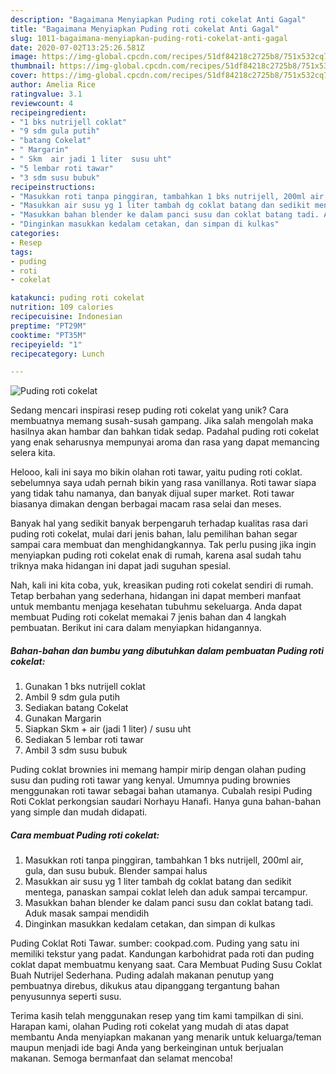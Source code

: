 ```yaml
---
description: "Bagaimana Menyiapkan Puding roti cokelat Anti Gagal"
title: "Bagaimana Menyiapkan Puding roti cokelat Anti Gagal"
slug: 1011-bagaimana-menyiapkan-puding-roti-cokelat-anti-gagal
date: 2020-07-02T13:25:26.581Z
image: https://img-global.cpcdn.com/recipes/51df84218c2725b8/751x532cq70/puding-roti-cokelat-foto-resep-utama.jpg
thumbnail: https://img-global.cpcdn.com/recipes/51df84218c2725b8/751x532cq70/puding-roti-cokelat-foto-resep-utama.jpg
cover: https://img-global.cpcdn.com/recipes/51df84218c2725b8/751x532cq70/puding-roti-cokelat-foto-resep-utama.jpg
author: Amelia Rice
ratingvalue: 3.1
reviewcount: 4
recipeingredient:
- "1 bks nutrijell coklat"
- "9 sdm gula putih"
- "batang Cokelat"
- " Margarin"
- " Skm  air jadi 1 liter  susu uht"
- "5 lembar roti tawar"
- "3 sdm susu bubuk"
recipeinstructions:
- "Masukkan roti tanpa pinggiran, tambahkan 1 bks nutrijell, 200ml air, gula, dan susu bubuk. Blender sampai halus"
- "Masukkan air susu yg 1 liter tambah dg coklat batang dan sedikit mentega, panaskan sampai coklat leleh dan aduk sampai tercampur."
- "Masukkan bahan blender ke dalam panci susu dan coklat batang tadi. Aduk masak sampai mendidih"
- "Dinginkan masukkan kedalam cetakan, dan simpan di kulkas"
categories:
- Resep
tags:
- puding
- roti
- cokelat

katakunci: puding roti cokelat 
nutrition: 109 calories
recipecuisine: Indonesian
preptime: "PT29M"
cooktime: "PT35M"
recipeyield: "1"
recipecategory: Lunch

---
```



![Puding roti cokelat](https://img-global.cpcdn.com/recipes/51df84218c2725b8/751x532cq70/puding-roti-cokelat-foto-resep-utama.jpg)

Sedang mencari inspirasi resep puding roti cokelat yang unik? Cara membuatnya memang susah-susah gampang. Jika salah mengolah maka hasilnya akan hambar dan bahkan tidak sedap. Padahal puding roti cokelat yang enak seharusnya mempunyai aroma dan rasa yang dapat memancing selera kita.

Helooo, kali ini saya mo bikin olahan roti tawar, yaitu puding roti coklat. sebelumnya saya udah pernah bikin yang rasa vanillanya. Roti tawar siapa yang tidak tahu namanya, dan banyak dijual super market. Roti tawar biasanya dimakan dengan berbagai macam rasa selai dan meses.

Banyak hal yang sedikit banyak berpengaruh terhadap kualitas rasa dari puding roti cokelat, mulai dari jenis bahan, lalu pemilihan bahan segar sampai cara membuat dan menghidangkannya. Tak perlu pusing jika ingin menyiapkan puding roti cokelat enak di rumah, karena asal sudah tahu triknya maka hidangan ini dapat jadi suguhan spesial.


Nah, kali ini kita coba, yuk, kreasikan puding roti cokelat sendiri di rumah. Tetap berbahan yang sederhana, hidangan ini dapat memberi manfaat untuk membantu menjaga kesehatan tubuhmu sekeluarga. Anda dapat membuat Puding roti cokelat memakai 7 jenis bahan dan 4 langkah pembuatan. Berikut ini cara dalam menyiapkan hidangannya.

<!--inarticleads1-->

##### Bahan-bahan dan bumbu yang dibutuhkan dalam pembuatan Puding roti cokelat:

1. Gunakan 1 bks nutrijell coklat
1. Ambil 9 sdm gula putih
1. Sediakan batang Cokelat
1. Gunakan  Margarin
1. Siapkan  Skm + air (jadi 1 liter) / susu uht
1. Sediakan 5 lembar roti tawar
1. Ambil 3 sdm susu bubuk


Puding coklat brownies ini memang hampir mirip dengan olahan puding susu dan puding roti tawar yang kenyal. Umumnya puding brownies menggunakan roti tawar sebagai bahan utamanya. Cubalah resipi Puding Roti Coklat perkongsian saudari Norhayu Hanafi. Hanya guna bahan-bahan yang simple dan mudah didapati. 

<!--inarticleads2-->

##### Cara membuat Puding roti cokelat:

1. Masukkan roti tanpa pinggiran, tambahkan 1 bks nutrijell, 200ml air, gula, dan susu bubuk. Blender sampai halus
1. Masukkan air susu yg 1 liter tambah dg coklat batang dan sedikit mentega, panaskan sampai coklat leleh dan aduk sampai tercampur.
1. Masukkan bahan blender ke dalam panci susu dan coklat batang tadi. Aduk masak sampai mendidih
1. Dinginkan masukkan kedalam cetakan, dan simpan di kulkas


Puding Coklat Roti Tawar. sumber: cookpad.com. Puding yang satu ini memiliki tekstur yang padat. Kandungan karbohidrat pada roti dan puding coklat dapat membuatmu kenyang saat. Cara Membuat Puding Susu Coklat Buah Nutrijel Sederhana. Puding adalah makanan penutup yang pembuatnya direbus, dikukus atau dipanggang tergantung bahan penyusunnya seperti susu. 

Terima kasih telah menggunakan resep yang tim kami tampilkan di sini. Harapan kami, olahan Puding roti cokelat yang mudah di atas dapat membantu Anda menyiapkan makanan yang menarik untuk keluarga/teman maupun menjadi ide bagi Anda yang berkeinginan untuk berjualan makanan. Semoga bermanfaat dan selamat mencoba!
